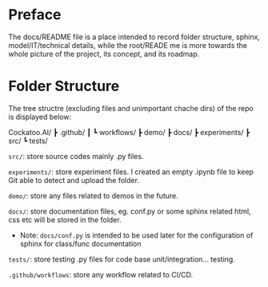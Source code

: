 # Preface

The docs/README file is a place intended to record folder structure, sphinx, model/IT/technical details,
while the root/READE me is more towards the whole picture of the project, its concept, and its roadmap.

# Folder Structure

The tree structre (excluding files and unimportant chache dirs) of the repo is displayed below:

Cockatoo.AI/
┣ .github/
┃ ┗ workflows/
┣ demo/
┣ docs/
┣ experiments/
┣ src/
┗ tests/

`src/`: store source codes mainly .py files.

`experiments/`: store experiment files. I created an empty .ipynb file to keep Git able to detect and upload the folder. 

`demo/`: store any files related to demos in the future. 

`docs/`: store documentation files, eg. conf.py or some sphinx related html, css etc will be stored in the folder.
  - Note: `docs/conf.py` is intended to be used later for the configuration of sphinx for class/func documentation

`tests/`: store testing .py files for code base unit/integration... testing.

`.github/workflows`: store any workflow related to CI/CD.
